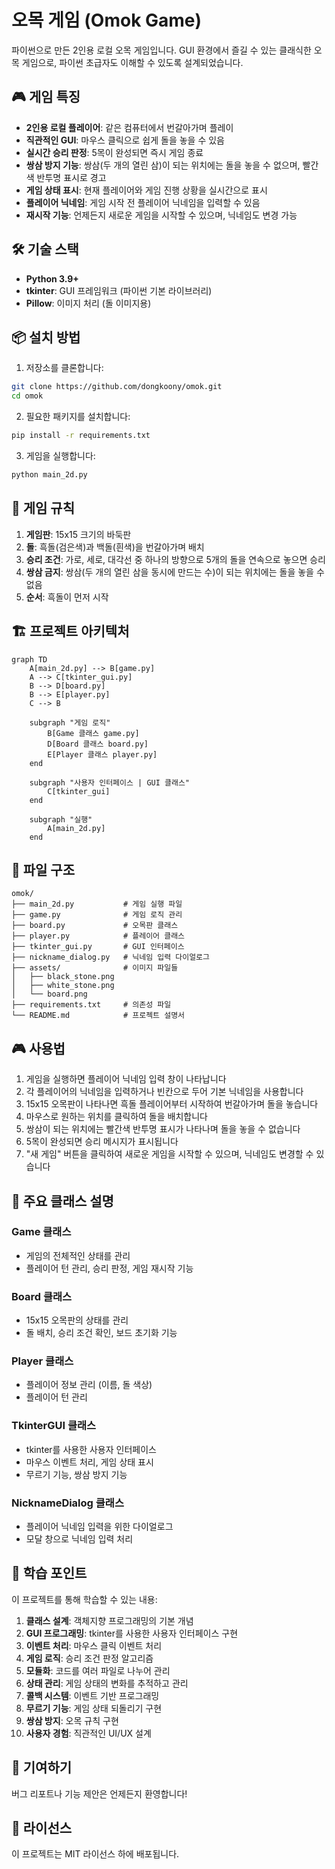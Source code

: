 # 오목 게임 (Omok Game)

파이썬으로 만든 2인용 로컬 오목 게임입니다. GUI 환경에서 즐길 수 있는 클래식한 오목 게임으로, 파이썬 초급자도 이해할 수 있도록 설계되었습니다.

## 🎮 게임 특징

- **2인용 로컬 플레이어**: 같은 컴퓨터에서 번갈아가며 플레이
- **직관적인 GUI**: 마우스 클릭으로 쉽게 돌을 놓을 수 있음
- **실시간 승리 판정**: 5목이 완성되면 즉시 게임 종료
- **쌍삼 방지 기능**: 쌍삼(두 개의 열린 삼)이 되는 위치에는 돌을 놓을 수 없으며, 빨간색 반투명 표시로 경고
- **게임 상태 표시**: 현재 플레이어와 게임 진행 상황을 실시간으로 표시
- **플레이어 닉네임**: 게임 시작 전 플레이어 닉네임을 입력할 수 있음
- **재시작 기능**: 언제든지 새로운 게임을 시작할 수 있으며, 닉네임도 변경 가능

## 🛠️ 기술 스택

- **Python 3.9+**
- **tkinter**: GUI 프레임워크 (파이썬 기본 라이브러리)
- **Pillow**: 이미지 처리 (돌 이미지용)

## 📦 설치 방법

1. 저장소를 클론합니다:
```bash
git clone https://github.com/dongkoony/omok.git
cd omok
```

2. 필요한 패키지를 설치합니다:
```bash
pip install -r requirements.txt
```

3. 게임을 실행합니다:
```bash
python main_2d.py
```

## 🎯 게임 규칙

1. **게임판**: 15x15 크기의 바둑판
2. **돌**: 흑돌(검은색)과 백돌(흰색)을 번갈아가며 배치
3. **승리 조건**: 가로, 세로, 대각선 중 하나의 방향으로 5개의 돌을 연속으로 놓으면 승리
4. **쌍삼 금지**: 쌍삼(두 개의 열린 삼을 동시에 만드는 수)이 되는 위치에는 돌을 놓을 수 없음
5. **순서**: 흑돌이 먼저 시작

## 🏗️ 프로젝트 아키텍처

```mermaid
graph TD
    A[main_2d.py] --> B[game.py]
    A --> C[tkinter_gui.py]
    B --> D[board.py]
    B --> E[player.py]
    C --> B
    
    subgraph "게임 로직"
        B[Game 클래스 game.py]
        D[Board 클래스 board.py]
        E[Player 클래스 player.py]
    end
    
    subgraph "사용자 인터페이스 | GUI 클래스"
        C[tkinter_gui]
    end
    
    subgraph "실행"
        A[main_2d.py]
    end
```

## 📁 파일 구조

```
omok/
├── main_2d.py           # 게임 실행 파일
├── game.py              # 게임 로직 관리
├── board.py             # 오목판 클래스
├── player.py            # 플레이어 클래스
├── tkinter_gui.py       # GUI 인터페이스
├── nickname_dialog.py   # 닉네임 입력 다이얼로그
├── assets/              # 이미지 파일들
│   ├── black_stone.png
│   ├── white_stone.png
│   └── board.png
├── requirements.txt     # 의존성 파일
└── README.md            # 프로젝트 설명서
```

## 🎮 사용법

1. 게임을 실행하면 플레이어 닉네임 입력 창이 나타납니다
2. 각 플레이어의 닉네임을 입력하거나 빈칸으로 두어 기본 닉네임을 사용합니다
3. 15x15 오목판이 나타나면 흑돌 플레이어부터 시작하여 번갈아가며 돌을 놓습니다
4. 마우스로 원하는 위치를 클릭하여 돌을 배치합니다
5. 쌍삼이 되는 위치에는 빨간색 반투명 표시가 나타나며 돌을 놓을 수 없습니다
6. 5목이 완성되면 승리 메시지가 표시됩니다
7. "새 게임" 버튼을 클릭하여 새로운 게임을 시작할 수 있으며, 닉네임도 변경할 수 있습니다

## 🔧 주요 클래스 설명

### Game 클래스
- 게임의 전체적인 상태를 관리
- 플레이어 턴 관리, 승리 판정, 게임 재시작 기능

### Board 클래스
- 15x15 오목판의 상태를 관리
- 돌 배치, 승리 조건 확인, 보드 초기화 기능

### Player 클래스
- 플레이어 정보 관리 (이름, 돌 색상)
- 플레이어 턴 관리

### TkinterGUI 클래스
- tkinter를 사용한 사용자 인터페이스
- 마우스 이벤트 처리, 게임 상태 표시
- 무르기 기능, 쌍삼 방지 기능

### NicknameDialog 클래스
- 플레이어 닉네임 입력을 위한 다이얼로그
- 모달 창으로 닉네임 입력 처리

## 🚀 학습 포인트

이 프로젝트를 통해 학습할 수 있는 내용:

1. **클래스 설계**: 객체지향 프로그래밍의 기본 개념
2. **GUI 프로그래밍**: tkinter를 사용한 사용자 인터페이스 구현
3. **이벤트 처리**: 마우스 클릭 이벤트 처리
4. **게임 로직**: 승리 조건 판정 알고리즘
5. **모듈화**: 코드를 여러 파일로 나누어 관리
6. **상태 관리**: 게임 상태의 변화를 추적하고 관리
7. **콜백 시스템**: 이벤트 기반 프로그래밍
8. **무르기 기능**: 게임 상태 되돌리기 구현
9. **쌍삼 방지**: 오목 규칙 구현
10. **사용자 경험**: 직관적인 UI/UX 설계

## 🤝 기여하기

버그 리포트나 기능 제안은 언제든지 환영합니다!

## 📄 라이선스

이 프로젝트는 MIT 라이선스 하에 배포됩니다. 